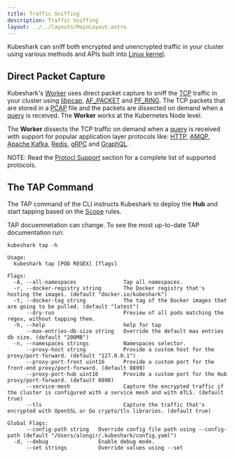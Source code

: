 ```yaml
---
title: Traffic Sniffing
description: Traffic Sniffing
layout: ../../layouts/MainLayout.astro
---
```


Kubeshark can sniff both encrypted and unencrypted traffic in your cluster using various methods and APIs built into [Linux kernel](https://www.kernel.org/).

## Direct Packet Capture

Kubeshark's [Worker](/en/worker) uses direct packet capture to sniff the [TCP](https://en.wikipedia.org/wiki/Transmission_Control_Protocol) traffic in your cluster using [libpcap](https://www.tcpdump.org/), [AF_PACKET](https://man7.org/linux/man-pages/man7/packet.7.html) and [PF_RING](https://www.ntop.org/products/packet-capture/pf_ring/). The TCP packets that are stored in a [PCAP](https://datatracker.ietf.org/doc/id/draft-gharris-opsawg-pcap-00.html) file and the packets are dissected on demand when a [query](/en/querying) is received. The **Worker** works at the Kubernetes Node level.

The **Worker** dissects the TCP traffic on demand when a [query](/en/querying) is received with support for popular application layer protocols like: [HTTP](https://datatracker.ietf.org/doc/html/rfc2616), [AMQP](https://www.rabbitmq.com/amqp-0-9-1-reference.html), [Apache Kafka](https://kafka.apache.org/protocol), [Redis](https://redis.io/topics/protocol), [gRPC](https://grpc.github.io/grpc/core/md_doc__p_r_o_t_o_c_o_l-_h_t_t_p2.html) and [GraphQL](https://graphql.org/learn/serving-over-http/). 

NOTE: Read the [Protocl Support](/en/protocols) section for a complete list of supported protocols.

## The TAP Command

The TAP command of the CLI instructs Kubeshark to deploy the **Hub** and start tapping based on the [Scope](/en/scope) rules.

TAP docuemnetation can change. To see the most up-to-date TAP documentation run:

```shell
kubeshark tap -h
```

```shell
Usage:
  kubeshark tap [POD REGEX] [flags]

Flags:
  -A, --all-namespaces               Tap all namespaces.
  -r, --docker-registry string       The Docker registry that's hosting the images. (default "docker.io/kubeshark")
  -t, --docker-tag string            The tag of the Docker images that are going to be pulled. (default "latest")
      --dry-run                      Preview of all pods matching the regex, without tapping them.
  -h, --help                         help for tap
      --max-entries-db-size string   Override the default max entries db size. (default "200MB")
  -n, --namespaces strings           Namespaces selector.
      --proxy-host string            Provide a custom host for the proxy/port-forward. (default "127.0.0.1")
      --proxy-port-front uint16      Provide a custom port for the front-end proxy/port-forward. (default 8899)
      --proxy-port-hub uint16        Provide a custom port for the Hub proxy/port-forward. (default 8898)
      --service-mesh                 Capture the encrypted traffic if the cluster is configured with a service mesh and with mTLS. (default true)
      --tls                          Capture the traffic that's encrypted with OpenSSL or Go crypto/tls libraries. (default true)

Global Flags:
      --config-path string   Override config file path using --config-path (default "/Users/alongir/.kubeshark/config.yaml")
  -d, --debug                Enable debug mode.
      --set strings          Override values using --set
```